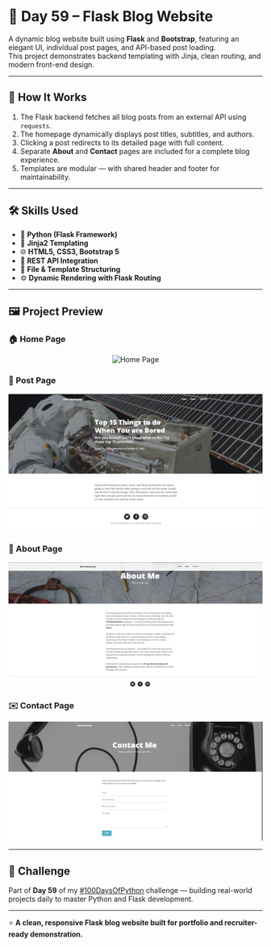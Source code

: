 # 📝 Day 59 – Flask Blog Website

A dynamic blog website built using **Flask** and **Bootstrap**, featuring an elegant UI, individual post pages, and API-based post loading.  
This project demonstrates backend templating with Jinja, clean routing, and modern front-end design.

---

## 🚀 How It Works

1. The Flask backend fetches all blog posts from an external API using `requests`.
2. The homepage dynamically displays post titles, subtitles, and authors.
3. Clicking a post redirects to its detailed page with full content.
4. Separate **About** and **Contact** pages are included for a complete blog experience.
5. Templates are modular — with shared header and footer for maintainability.

---

## 🛠 Skills Used

- 🐍 **Python (Flask Framework)**
- 🧩 **Jinja2 Templating**
- 🌐 **HTML5, CSS3, Bootstrap 5**
- 🔗 **REST API Integration**
- 🧱 **File & Template Structuring**
- ⚙️ **Dynamic Rendering with Flask Routing**

---

## 🖼️ Project Preview

### 🏠 Home Page  
<p align="center">
  <img src="screenshots/home.png" alt="Home Page" width="600">
</p>

### 📰 Post Page  
<p align="center">
  <img src="screenshots/post.png" alt="Post Page" width="600">
</p>

### 👤 About Page  
<p align="center">
  <img src="screenshots/about.png" alt="About Page" width="600">
</p>

### ✉️ Contact Page  
<p align="center">
  <img src="screenshots/contact.png" alt="Contact Page" width="600">
</p>


---

## 📅 Challenge

Part of **Day 59** of my [#100DaysOfPython](https://github.com/chiragdhawan07/100-days-of-python) challenge — building real-world projects daily to master Python and Flask development.

---

⭐ **A clean, responsive Flask blog website built for portfolio and recruiter-ready demonstration.**

